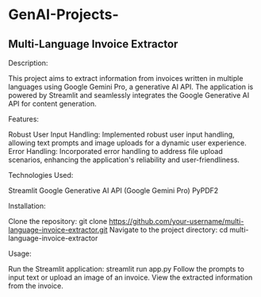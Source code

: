 # GenAI-Projects-

## Multi-Language Invoice Extractor

Description:

This project aims to extract information from invoices written in multiple languages using Google Gemini Pro, a generative AI API. The application is powered by Streamlit and seamlessly integrates the Google Generative AI API for content generation.

Features:

Robust User Input Handling: Implemented robust user input handling, allowing text prompts and image uploads for a dynamic user experience.
Error Handling: Incorporated error handling to address file upload scenarios, enhancing the application's reliability and user-friendliness.

Technologies Used:

Streamlit
Google Generative AI API (Google Gemini Pro)
PyPDF2

Installation:

Clone the repository: git clone https://github.com/your-username/multi-language-invoice-extractor.git
Navigate to the project directory: cd multi-language-invoice-extractor

Usage:

Run the Streamlit application: streamlit run app.py
Follow the prompts to input text or upload an image of an invoice.
View the extracted information from the invoice.
